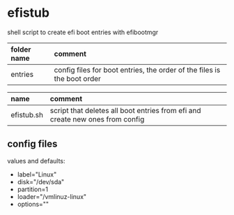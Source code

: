 # efistub

shell script to create efi boot entries with efibootmgr

| folder name | comment                                                                 |
| :---------- | :---------------------------------------------------------------------- |
| entries     | config files for boot entries, the order of the files is the boot order |

| name         | comment                                                                       |
| :----------- | :---------------------------------------------------------------------------- |
| efistub.sh   | script that deletes all boot entries from efi and create new ones from config |

## config files

values and defaults:

- label="Linux"
- disk="/dev/sda"
- partition=1
- loader="/vmlinuz-linux"
- options=""
